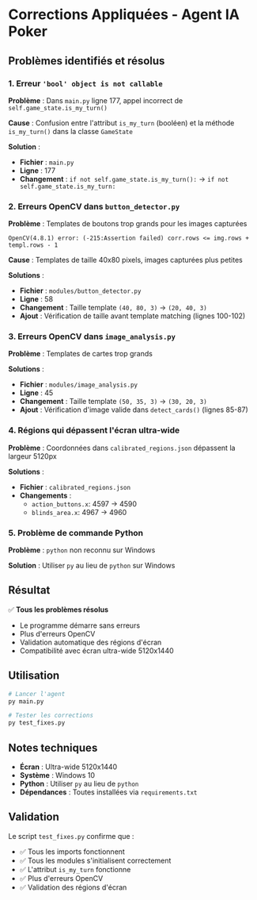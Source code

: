 # Corrections Appliquées - Agent IA Poker

## Problèmes identifiés et résolus

### 1. **Erreur `'bool' object is not callable`**
**Problème** : Dans `main.py` ligne 177, appel incorrect de `self.game_state.is_my_turn()`

**Cause** : Confusion entre l'attribut `is_my_turn` (booléen) et la méthode `is_my_turn()` dans la classe `GameState`

**Solution** : 
- **Fichier** : `main.py`
- **Ligne** : 177
- **Changement** : `if not self.game_state.is_my_turn():` → `if not self.game_state.is_my_turn:`

### 2. **Erreurs OpenCV dans `button_detector.py`**
**Problème** : Templates de boutons trop grands pour les images capturées
```
OpenCV(4.8.1) error: (-215:Assertion failed) corr.rows <= img.rows + templ.rows - 1
```

**Cause** : Templates de taille 40x80 pixels, images capturées plus petites

**Solutions** :
- **Fichier** : `modules/button_detector.py`
- **Ligne** : 58
- **Changement** : Taille template `(40, 80, 3)` → `(20, 40, 3)`
- **Ajout** : Vérification de taille avant template matching (lignes 100-102)

### 3. **Erreurs OpenCV dans `image_analysis.py`**
**Problème** : Templates de cartes trop grands

**Solutions** :
- **Fichier** : `modules/image_analysis.py`
- **Ligne** : 45
- **Changement** : Taille template `(50, 35, 3)` → `(30, 20, 3)`
- **Ajout** : Vérification d'image valide dans `detect_cards()` (lignes 85-87)

### 4. **Régions qui dépassent l'écran ultra-wide**
**Problème** : Coordonnées dans `calibrated_regions.json` dépassent la largeur 5120px

**Solutions** :
- **Fichier** : `calibrated_regions.json`
- **Changements** :
  - `action_buttons.x`: 4597 → 4590
  - `blinds_area.x`: 4967 → 4960

### 5. **Problème de commande Python**
**Problème** : `python` non reconnu sur Windows

**Solution** : Utiliser `py` au lieu de `python` sur Windows

## Résultat

✅ **Tous les problèmes résolus**
- Le programme démarre sans erreurs
- Plus d'erreurs OpenCV
- Validation automatique des régions d'écran
- Compatibilité avec écran ultra-wide 5120x1440

## Utilisation

```bash
# Lancer l'agent
py main.py

# Tester les corrections
py test_fixes.py
```

## Notes techniques

- **Écran** : Ultra-wide 5120x1440
- **Système** : Windows 10
- **Python** : Utiliser `py` au lieu de `python`
- **Dépendances** : Toutes installées via `requirements.txt`

## Validation

Le script `test_fixes.py` confirme que :
- ✅ Tous les imports fonctionnent
- ✅ Tous les modules s'initialisent correctement
- ✅ L'attribut `is_my_turn` fonctionne
- ✅ Plus d'erreurs OpenCV
- ✅ Validation des régions d'écran 